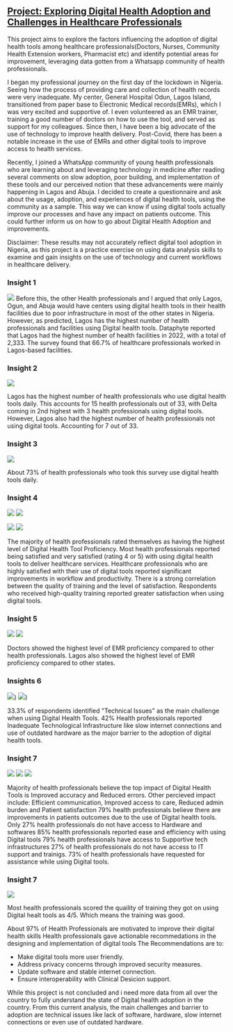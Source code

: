 

## [Project: Exploring Digital Health Adoption and Challenges in Healthcare Professionals](https://github.com/Islamiaah/Exploring-Digital-Health-Adoption-and-Challenges-in-Healthcare-Professionals)

This project aims to explore the factors influencing the adoption of digital health tools among healthcare professionals(Doctors, Nurses, Community Health Extension workers, Pharmacist etc) and identify potential areas for improvement, leveraging data gotten from a Whatsapp community of health professionals. 

I began my professional journey on the first day of the lockdown in Nigeria. Seeing how the process of providing care and collection of health records were very inadequate. My center, General Hospital Odun, Lagos Island, transitioned from paper base to Electronic Medical records(EMRs), which I was very excited and supportive of. I even volunteered as an EMR trainer, training a good number of doctors on how to use the tool, and served as support for my colleagues. Since then, I have been a big advocate of the use of technology to improve health delivery. Post-Covid, there has been a notable increase in the use of EMRs and other digital tools to improve access to health services. 

Recently, I joined a WhatsApp community of young health professionals who are learning about and leveraging technology in medicine after reading several comments on slow adoption, poor building, and implementation of these tools and our perceived notion that these advancements were mainly happening in Lagos and Abuja. I decided to create a questionnaire and ask about the usage, adoption, and experiences of digital health tools, using the community as a sample. This way we can know if using digital tools actually improve our processes and have any impact on patients outcome. This could further inform us on how to go about Digital Health Adoption and improvements. 

Disclaimer: These results may not accurately reflect digital tool adoption in Nigeria, as this project is a practice exercise on using data analysis skills to examine and gain insights on the use of technology and current workflows in healthcare delivery.

### Insight 1 
![](/Images/States2.png)
Before this, the other Health professionals and I argued that only Lagos, Ogun, and Abuja would have centers using digital health tools in their health facilities due to poor infrastructure in most of the other states in Nigeria. However, as predicted, Lagos has the highest number of health professionals and facilities using Digital health tools. Dataphyte reported that Lagos had the highest number of health facilities in 2022, with a total of 2,333. The survey found that 66.7% of healthcare professionals worked in Lagos-based facilities.

### Insight 2 
![](/Images/Satae%20and%20daily%20use.png)

Lagos has the highest number of health professionals who use digital health tools daily. This accounts for 15 health professionals out of 33, with Delta coming in 2nd highest with 3 health professionals using digital tools. However, Lagos also had the highest number of health professionals not using digital tools. Accounting for 7 out of 33. 

### Insight 3 
![](/Images/Daily%20use%20of%20digital%20health%20tools%20.png)

About 73% of health professionals who took this survey use digital health tools daily.

### Insight 4
![](/Images/EMR%20Proficiency%20.png)              ![](/Images/Satisfaction%20level.png)

![](/Images/impact%20on%20workflow.png)              ![](/Images/quality%20of%20training.png)

The majority of health professionals rated themselves as having the highest level of Digital Health Tool Proficiency. Most health professionals reported being satisfied and very satisfied (rating 4 or 5) with using digital health tools to deliver healthcare services. Healthcare professionals who are highly satisfied with their use of digital tools reported significant improvements in workflow and productivity. There is a strong correlation between the quality of training and the level of satisfaction. Respondents who received high-quality training reported greater satisfaction when using digital tools.

### Insight 5 
![](/Images/job%20title%20vs%20emr%20.png)             ![](/Images/location%20vs%20emr.png)

Doctors showed the highest level of EMR proficiency compared to other health professionals. Lagos also showed the highest level of EMR proficiency compared to other states.

### Insights 6
![]([/Images/newplot-4.png))        ![]([/Images/newplot-5.png))

33.3% of respondents identified "Technical Issues" as the main challenge when using Digital Health Tools.
42% Health professionals reported Inadequate Technological Infrastructure like slow internet connections and use of outdated hardware as the major barrier to the adoption of digital health tools.

### Insight 7

![](/Images/percieved%20impact%20.png)         ![](/Images/Improvements%20in%20patients%20outcomes%20.png)
![](/Images/Access%20to%20IT%20support%20and%20training%20.png)

Majority of health professionals believe the top impact of Digital Health Tools is Improved accuracy and Reduced errors.
Other percieved impact include: Efficient communication, Improved access to care, Reduced admin burden and Patient satisfaction
79% health professionals believe there are improvements in patients outcomes due to the use of Digital health tools.
Only 27% health professionals do not have access to Hardware and softwares
85% health professionals reported ease and efficiency with using Digital tools
79% health professionals have access to Supportive tech infrastructures
27% of health professionals do not have access to IT support and trainigs.
73% of health professionals have requested for assistance while using Digital tools.

### Insight 7 

![](/Images/Training%20quality%20.png)

Most health professionals scored the quaility of training they got on using Digital healt tools as 4/5. Which means the training was good. 

About 97% of Health Professionals are motivated to improve their digital health skills
Health professionals gave actionable recommedations in the designing and implementation of digital tools
The Recommendations are to:
- Make digital tools more user friendly.
- Address privacy concerns through improved security measures.
- Update software and stable internet connection.
- Ensure interoperability with Clinical Desicion support.


While this project is not concluded and i need more data from all over the country to fully understand the state of Digital health adoption in the country. 
From this current analysis, the main challenges and barrier to adoption are technical issues like lack of software, hardware, slow internet connections or even use of outdated hardware.
